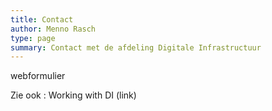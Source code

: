 ```yaml
---
title: Contact
author: Menno Rasch
type: page
summary: Contact met de afdeling Digitale Infrastructuur
---
```

webformulier 

Zie ook : Working with DI (link) 
